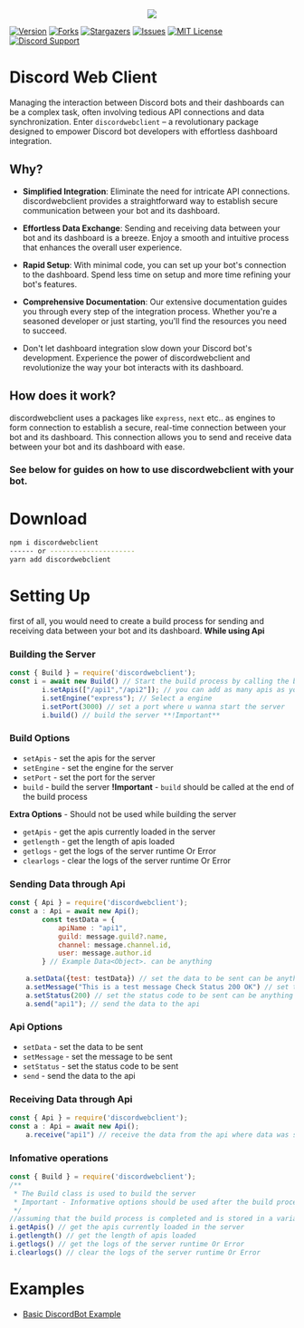<center><img src="https://capsule-render.vercel.app/api?type=waving&color=gradient&height=200&section=header&text=Discord Web Client&fontSize=70&fontAlignY=35&animation=twinkling&fontColor=gradient" /></center>

[![Version][version-github-shield]](version-url)
[![Forks][forks-github-shield]](https://github.com/vishal889/discordwebclient/network/members)
[![Stargazers][stars-github-shield]](https://github.com/vishal889/discordwebclient/stargazers)
[![Issues][issues-github-shield]](https://github.com/vishal889/discordwebclient/issues)
[![MIT License][license-github-shield]](https://github.com/vishal889/discordwebclient/blob/master/LICENSE)
[![Discord Support](https://discordapp.com/api/guilds/936226552256036926/widget.png?style=shield)](SupportServer)


[chat-discord=shield]: https://img.shields.io/discord/936226552256036926?style=for-the-badge
[version-github-shield]: https://img.shields.io/github/package-json/v/vishal889/discordwebclient?style=for-the-badge
[forks-github-shield]: https://img.shields.io/github/forks/vishal889/discordwebclient?style=for-the-badge
[stars-github-shield]: https://img.shields.io/github/stars/vishal889/discordwebclient?style=for-the-badge
[issues-github-shield]: https://img.shields.io/github/issues/vishal889/discordwebclient?style=for-the-badge
[license-github-shield]: https://img.shields.io/github/license/vishal889/discordwebclient?style=for-the-badge



# Discord Web Client 
Managing the interaction between Discord bots and their dashboards can be a complex task, often involving tedious API connections and data synchronization. Enter `discordwebclient` – a revolutionary package designed to empower Discord bot developers with effortless dashboard integration.

## Why?

- **Simplified Integration**: Eliminate the need for intricate API connections. discordwebclient provides a straightforward way to establish secure communication between your bot and its dashboard.

- **Effortless Data Exchange**: Sending and receiving data between your bot and its dashboard is a breeze. Enjoy a smooth and intuitive process that enhances the overall user experience.

- **Rapid Setup**: With minimal code, you can set up your bot's connection to the dashboard. Spend less time on setup and more time refining your bot's features.

- **Comprehensive Documentation**: Our extensive documentation guides you through every step of the integration process. Whether you're a seasoned developer or just starting, you'll find the resources you need to succeed.

- Don't let dashboard integration slow down your Discord bot's development. Experience the power of discordwebclient and revolutionize the way your bot interacts with its dashboard.

## How does it work?
discordwebclient uses a packages like `express`, `next` etc.. as engines to form connection to establish a secure, real-time connection between your bot and its dashboard. This connection allows you to send and receive data between your bot and its dashboard with ease.

### See below for guides on how to use discordwebclient with your bot.

# Download
```bash
npm i discordwebclient
------ or ---------------------
yarn add discordwebclient
```

# Setting Up
first of all, you would need to create a build process for sending and receiving data between your bot and its dashboard. **While using Api**

### Building the Server
```js
const { Build } = require('discordwebclient');
const i = await new Build() // Start the build process by calling the build class and store it for later use
        i.setApis(["/api1","/api2"]); // you can add as many apis as you want 
        i.setEngine("express"); // Select a engine
        i.setPort(3000) // set a port where u wanna start the server
        i.build() // build the server **!Important** 
```
### Build Options
- `setApis` - set the apis for the server
- `setEngine` - set the engine for the server
- `setPort` - set the port for the server
- `build` - build the server
**!Important** - `build` should be called at the end of the build process

**Extra Options** - Should not be used while building the server
- `getApis` - get the apis currently loaded in the server 
- `getlength` - get the length of apis loaded 
- `getlogs` - get the logs of the server runtime Or Error 
- `clearlogs` - clear the logs of the server runtime Or Error

### Sending Data through Api
```js
const { Api } = require('discordwebclient');
const a : Api = await new Api();
        const testData = {
            apiName : "api1",
            guild: message.guild?.name,
            channel: message.channel.id,
            user: message.author.id
        } // Example Data<Object>. can be anything
        
    a.setData({test: testData}) // set the data to be sent can be anything
    a.setMessage("This is a test message Check Status 200 OK") // set the message to be sent can be anything
    a.setStatus(200) // set the status code to be sent can be anything but sucess codes are recommended
    a.send("api1"); // send the data to the api
```
### Api Options
- `setData` - set the data to be sent
- `setMessage` - set the message to be sent
- `setStatus` - set the status code to be sent
- `send` - send the data to the api

### Receiving Data through Api
```js
const { Api } = require('discordwebclient');
const a : Api = await new Api();
    a.receive("api1") // receive the data from the api where data was sent
```

### Infomative operations
```js
const { Build } = require('discordwebclient');
/**
 * The Build class is used to build the server 
 * Important - Informative options should be used after the build process is completed
 */
//assuming that the build process is completed and is stored in a variable called i
i.getApis() // get the apis currently loaded in the server
i.getlength() // get the length of apis loaded
i.getlogs() // get the logs of the server runtime Or Error
i.clearlogs() // clear the logs of the server runtime Or Error
```

# Examples
- [Basic DiscordBot Example](https://github.com/vishal889/discordwebclient/blob/main/Examples/discordbot.js)

